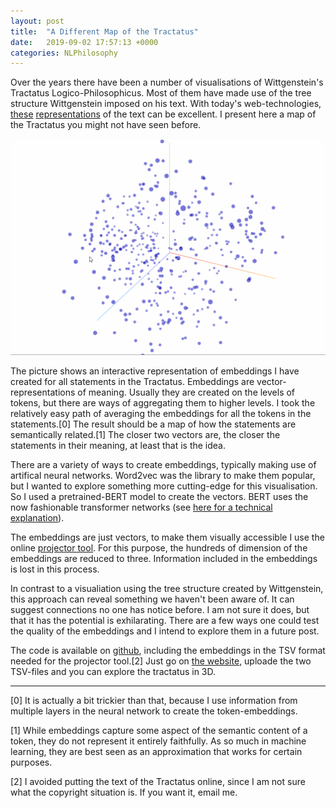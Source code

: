 ```yaml
---
layout: post
title:  "A Different Map of the Tractatus"
date:   2019-09-02 17:57:13 +0000
categories: NLPhilosophy
---
```


Over the years there have been a number of visualisations of Wittgenstein's Tractatus Logico-Philosophicus. Most of them have made use of the tree structure Wittgenstein imposed on his text. With today's web-technologies, [these](https://homepage.univie.ac.at/noichlm94/posts/tractatus/) [representations](https://pbellon.github.io/tractatus-tree/) of the text can be excellent. I present here a map of the Tractatus you might not have seen before. 

![3D GIF of Tractatus statements](/assets/images/visualisation_tractatus.gif)

The picture shows an interactive representation of embeddings I have created for all statements in the Tractatus. Embeddings are vector-representations of meaning. Usually they are created on the levels of tokens, but there are ways of aggregating them to higher levels. I took the relatively easy path of averaging the embeddings for all the tokens in the statements.[0] The result should be a map of how the statements are semantically related.[1] The closer two vectors are, the closer the statements in their meaning, at least that is the idea.

There are a variety of ways to create embeddings, typically making use of artifical neural networks. Word2vec was the library to make them popular, but I wanted to explore something more cutting-edge for this visualisation. So I used a pretrained-BERT model to create the vectors. BERT uses the now fashionable transformer networks (see [here for a technical explanation](http://nlp.seas.harvard.edu/2018/04/03/attention.html)).

The embeddings are just vectors, to make them visually accessible I use the online [projector tool](http://projector.tensorflow.org/). For this purpose, the hundreds of dimension of the embeddings are reduced to three. Information included in the embeddings is lost in this process. 

In contrast to a visualiation using the tree structure created by Wittgenstein, this approach can reveal something we haven't been aware of. It can suggest connections no one has notice before. I am not sure it does, but that it has the potential is exhilarating. There are a few ways one could test the quality of the embeddings and I intend to explore them in a future post.

The code is available on [github](https://github.com/dstrohmaier/tractatus_embeddings/), including the embeddings in the TSV format needed for the projector tool.[2] Just go on [the website](http://projector.tensorflow.org/), uploade the two TSV-files and you can explore the tractatus in 3D.

---
[0] It is actually a bit trickier than that, because I use information from multiple layers in the neural network to create the token-embeddings.

[1] While embeddings capture some aspect of the semantic content of a token, they do not represent it entirely faithfully. As so much in machine learning, they are best seen as an approximation that works for certain purposes. 

[2] I avoided putting the text of the Tractatus online, since I am not sure what the copyright situation is. If you want it, email me.